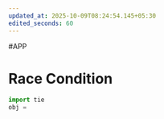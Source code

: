 ```yaml
---
updated_at: 2025-10-09T08:24:54.145+05:30
edited_seconds: 60
---
```

#APP 
# Race Condition
```Python
import tie
obj = 
```